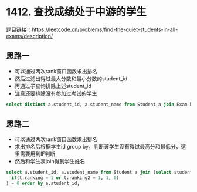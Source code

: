 # 1412. 查找成绩处于中游的学生

题目链接：<https://leetcode.cn/problems/find-the-quiet-students-in-all-exams/description/>

## 思路一

- 可以通过两次rank窗口函数求出排名
- 然后过滤出得过最大分数和最小分数的student_id
- 再通过子查询排除上述student_id
- 注意还要排除没有参加过考试的学生

```sql
select distinct a.student_id, a.student_name from Student a join Exam b using(student_id) where a.student_id not in (select distinct student_id from (select student_id, rank() over(partition by exam_id order by score) as ranking, rank() over(partition by exam_id order by score desc) ranking2 from Exam a) t where t.ranking = 1 or t.ranking2 = 1) order by a.student_id;
```

## 思路二

- 可以通过两次rank窗口函数求出排名
- 求出排名后根据学生id group by，判断该学生没有得过最高分和最低分，这里需要用到IF判断
- 然后和学生表join得到学生姓名

```sql
select a.student_id, a.student_name from Student a join (select student_id, rank() over(partition by exam_id order by score) as ranking, rank() over(partition by exam_id order by score desc) ranking2 from Exam) t on a.student_id = t.student_id group by a.student_id having sum(
  if(t.ranking = 1 or t.ranking2 = 1, 1, 0)
) = 0 order by a.student_id;
```
